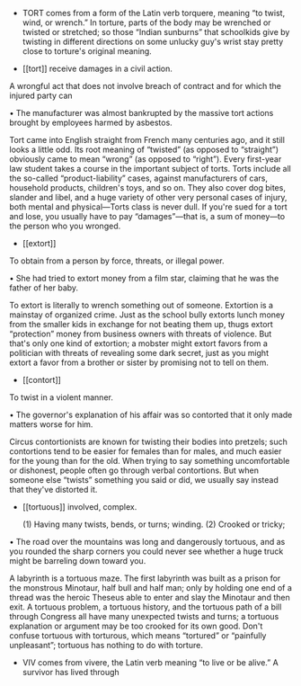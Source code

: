 - TORT  comes  from  a  form  of  the  Latin  verb  torquere,  meaning  “to  twist,  wind,  or  wrench.”  In
torture, parts of the body may be wrenched or twisted or stretched; so those “Indian sunburns” that
schoolkids  give  by  twisting  in  different  directions  on  some  unlucky  guy's  wrist  stay  pretty  close  to
torture's original meaning.

- [[tort]] 
receive damages in a civil action. 

 A wrongful act that does not involve breach of contract and for which the injured party can

• The manufacturer was almost bankrupted by the massive tort actions brought by employees harmed
by asbestos. 

Tort came into English straight from French many centuries ago, and it still looks a little odd. Its root
meaning  of  “twisted”  (as  opposed  to  “straight”)  obviously  came  to  mean  “wrong”  (as  opposed  to
“right”). Every first-year law student takes a course in the important subject of torts. Torts include all
the so-called “product-liability” cases, against manufacturers of cars, household products, children's
toys,  and  so  on.  They  also  cover  dog  bites,  slander  and  libel,  and  a  huge  variety  of  other  very
personal cases of injury, both mental and physical—Torts class is never dull. If you're sued for a tort
and  lose,  you  usually  have  to  pay  “damages”—that  is,  a  sum  of  money—to  the  person  who  you
wronged.

- [[extort]] 

 To obtain from a person by force, threats, or illegal power. 

• She had tried to extort money from a film star, claiming that he was the father of her baby. 

To extort is literally to wrench something out of someone. Extortion is a mainstay of organized crime.
Just as the school bully extorts lunch money from the smaller kids in exchange for not beating them up,
thugs  extort  “protection”  money  from  business  owners  with  threats  of  violence.  But  that's  only  one
kind of extortion; a mobster might extort favors from a politician with threats of revealing some dark
secret, just as you might extort a favor from a brother or sister by promising not to tell on them.

- [[contort]] 

 To twist in a violent manner. 

• The governor's explanation of his affair was so contorted that it only made matters worse for him. 

Circus contortionists are known for twisting their bodies into pretzels; such contortions tend to be
easier for females than for males, and much easier for the young than for the old. When trying to say
something uncomfortable or dishonest, people often go through verbal contortions. But when someone
else “twists” something you said or did, we usually say instead that they've distorted it.

- [[tortuous]] 
involved, complex. 

  (1)  Having  many  twists,  bends,  or  turns;  winding.  (2)  Crooked  or  tricky;

•  The  road  over  the  mountains  was  long  and  dangerously  tortuous,  and  as  you  rounded  the  sharp
corners you could never see whether a huge truck might be barreling down toward you. 

A labyrinth is a tortuous maze. The first labyrinth was built as a prison for the monstrous Minotaur,
half bull and half man; only by holding one end of a thread was the heroic Theseus able to enter and
slay the Minotaur and then exit. A tortuous problem, a tortuous history, and the tortuous path of a bill
through Congress all have many unexpected twists and turns; a tortuous explanation or argument may
be too crooked for its own good. Don't confuse tortuous with torturous, which means “tortured” or
“painfully unpleasant”; tortuous has nothing to do with torture.

- VIV comes from vivere, the Latin verb meaning “to live or be alive.” A survivor has lived through
